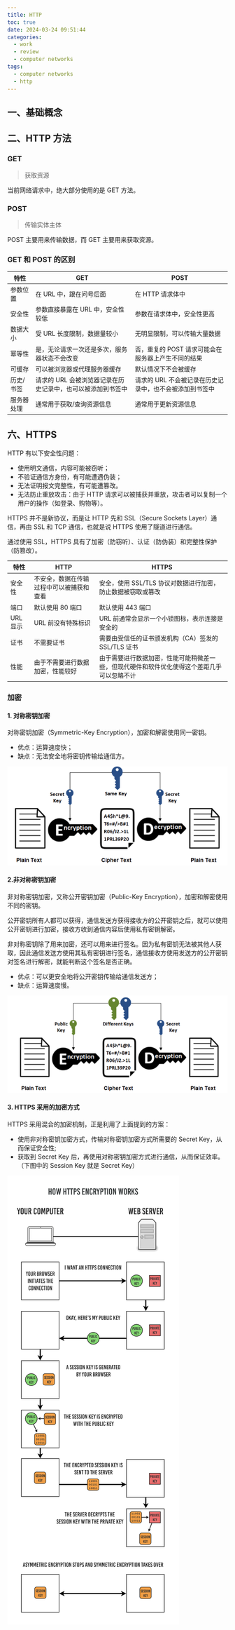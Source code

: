 ```yaml
---
title: HTTP
toc: true
date: 2024-03-24 09:51:44
categories:
  - work
  - review
  - computer networks
tags:
  - computer networks
  - http
---
```


## 一、基础概念

<!--more-->

## 二、HTTP 方法

### GET

> 获取资源

当前网络请求中，绝大部分使用的是 GET 方法。

### POST

> 传输实体主体

POST 主要用来传输数据，而 GET 主要用来获取资源。

### GET 和 POST 的区别

| 特性       | GET                                                         | POST                                                    |
| ---------- | ----------------------------------------------------------- | ------------------------------------------------------- |
| 参数位置   | 在 URL 中，跟在问号后面                                     | 在 HTTP 请求体中                                        |
| 安全性     | 参数直接暴露在 URL 中，安全性较低                           | 参数在请求体中，安全性更高                              |
| 数据大小   | 受 URL 长度限制，数据量较小                                 | 无明显限制，可以传输大量数据                            |
| 幂等性     | 是，无论请求一次还是多次，服务器状态不会改变                | 否，重复的 POST 请求可能会在服务器上产生不同的结果      |
| 可缓存     | 可以被浏览器或代理服务器缓存                                | 默认情况下不会被缓存                                    |
| 历史/书签  | 请求的 URL 会被浏览器记录在历史记录中，也可以被添加到书签中 | 请求的 URL 不会被记录在历史记录中，也不会被添加到书签中 |
| 服务器处理 | 通常用于获取/查询资源信息                                   | 通常用于更新资源信息                                    |

## 六、HTTPS

HTTP 有以下安全性问题：

- 使用明文通信，内容可能被窃听；
- 不验证通信方身份，有可能遭遇伪装；
- 无法证明报文完整性，有可能遭篡改。
- 无法防止重放攻击：由于 HTTP 请求可以被捕获并重放，攻击者可以复制一个用户的操作（如登录、购物等）。

HTTPS 并不是新协议，而是让 HTTP 先和 SSL（Secure Sockets Layer）通信，再由 SSL 和 TCP 通信，也就是说 HTTPS 使用了隧道进行通信。

通过使用 SSL，HTTPS 具有了加密（防窃听）、认证（防伪装）和完整性保护（防篡改）。

| 特性     | HTTP                                     | HTTPS                                                                                      |
| -------- | ---------------------------------------- | ------------------------------------------------------------------------------------------ |
| 安全性   | 不安全，数据在传输过程中可以被捕获和查看 | 安全，使用 SSL/TLS 协议对数据进行加密，防止数据被窃取或篡改                                |
| 端口     | 默认使用 80 端口                         | 默认使用 443 端口                                                                          |
| URL 显示 | URL 前没有特殊标识                       | URL 前通常会显示一个小锁图标，表示连接是安全的                                             |
| 证书     | 不需要证书                               | 需要由受信任的证书颁发机构（CA）签发的 SSL/TLS 证书                                        |
| 性能     | 由于不需要进行数据加密，性能较好         | 由于需要进行数据加密，性能可能稍微差一些，但现代硬件和软件优化使得这个差距几乎可以忽略不计 |

### 加密

#### 1. 对称密钥加密

对称密钥加密（Symmetric-Key Encryption），加密和解密使用同一密钥。

- 优点：运算速度快；
- 缺点：无法安全地将密钥传输给通信方。

![image-20240324100426137](http/image-20240324100426137.png)

#### 2.非对称密钥加密

非对称密钥加密，又称公开密钥加密（Public-Key Encryption），加密和解密使用不同的密钥。

公开密钥所有人都可以获得，通信发送方获得接收方的公开密钥之后，就可以使用公开密钥进行加密，接收方收到通信内容后使用私有密钥解密。

非对称密钥除了用来加密，还可以用来进行签名。因为私有密钥无法被其他人获取，因此通信发送方使用其私有密钥进行签名，通信接收方使用发送方的公开密钥对签名进行解密，就能判断这个签名是否正确。

- 优点：可以更安全地将公开密钥传输给通信发送方；
- 缺点：运算速度慢。

![image-20240324100436612](http/image-20240324100436612.png)

#### 3. HTTPS 采用的加密方式

HTTPS 采用混合的加密机制，正是利用了上面提到的方案：

- 使用非对称密钥加密方式，传输对称密钥加密方式所需要的 Secret Key，从而保证安全性;
- 获取到 Secret Key 后，再使用对称密钥加密方式进行通信，从而保证效率。（下图中的 Session Key 就是 Secret Key）

![](http/https.png)
